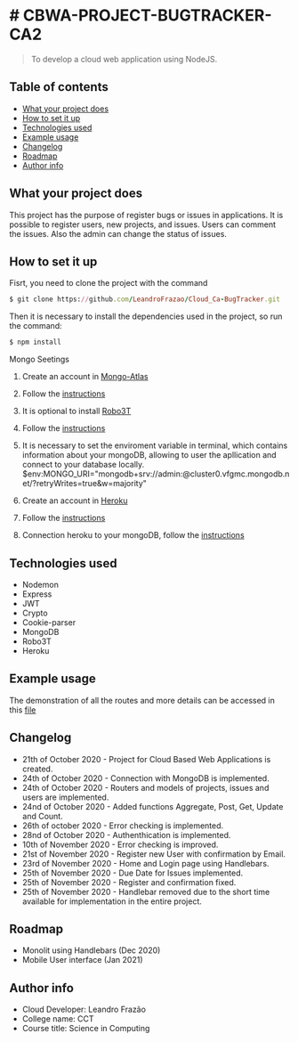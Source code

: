 # # CBWA-PROJECT-BUGTRACKER-CA2
> To develop a cloud web application using NodeJS. 

## Table of contents
* [What your project does](#what-your-project-does)
* [How to set it up](#how-to-set-it-up)
* [Technologies used](#technologies-used)
* [Example usage](#example-usage)
* [Changelog](#changelog)
* [Roadmap](#roadmap)
* [Author info](#author-info)

## What your project does
This project has the purpose of register bugs or issues in applications. It is possible to register users, new projects, and issues. Users can comment the issues. Also the admin can change the status of issues.

## How to set it up
Fisrt, you need to clone the project with the command
```ruby
$ git clone https://github.com/LeandroFrazao/Cloud_Ca-BugTracker.git
```

Then it is necessary to install the dependencies used in the project, so run the command:
```ruby
$ npm install
```
Mongo Seetings
1. Create an account in [Mongo-Atlas](https://www.mongodb.com/cloud/atlas)

2. Follow the [instructions](https://docs.atlas.mongodb.com/getting-started/)

3. It is optional to install [Robo3T](https://robomongo.org/)

4. Follow the [instructions](https://studio3t.com/knowledge-base/articles/connect-to-mongodb/)

5. It is necessary to set the enviroment variable in terminal, which contains information about your mongoDB, allowing to user the apllication and connect to your database locally.
$env:MONGO_URI="mongodb+srv://admin:<password>@cluster0.vfgmc.mongodb.net/<dbname>?retryWrites=true&w=majority"

7. Create an account in [Heroku](https://www.heroku.com/)

8. Follow the [instructions](https://devcenter.heroku.com/articles/getting-started-with-nodejs)

9. Connection heroku to your mongoDB, follow the [instructions](https://devcenter.heroku.com/articles/mongolab#connecting-to-your-mongodb-instance)
  

## Technologies used
* Nodemon
* Express
* JWT
* Crypto
* Cookie-parser
* MongoDB
* Robo3T
* Heroku

## Example usage
The demonstration of all the routes and more details can be accessed in this [file](https://github.com/LeandroFrazao/Cloud_Ca-BugTracker/blob/ca2/BugTrack_Routes_Details_112020.pdf)

## Changelog
* 21th of October 2020 - Project for Cloud Based Web Applications is created.
* 24th of October 2020 - Connection with MongoDB is implemented.
* 24th of October 2020 - Routers and models of projects, issues and users are implemented.
* 24nd of October 2020 - Added functions Aggregate, Post, Get, Update and Count.
* 26th of october 2020 - Error checking is implemented.
* 28nd of October 2020 - Authenthication is implemented.
* 10th of November 2020 - Error checking is improved.
* 21st of November 2020 - Register new User with confirmation by Email.
* 23rd of November 2020 - Home and Login page using Handlebars.
* 25th of November 2020 - Due Date for Issues implemented.
* 25th of November 2020 - Register and confirmation fixed.
* 25th of November 2020 - Handlebar removed due to the short time available for implementation in the entire project.


## Roadmap
* Monolit using Handlebars (Dec 2020)
* Mobile User interface (Jan 2021)

## Author info
* Cloud Developer: Leandro Frazão
* College name: CCT
* Course title: Science in Computing
